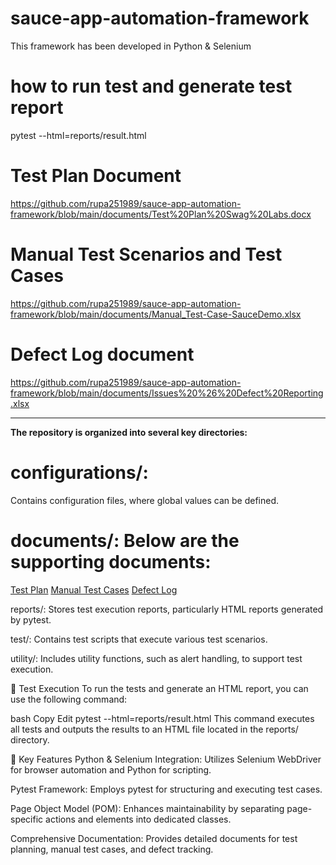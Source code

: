 # sauce-app-automation-framework
This framework has been developed in Python & Selenium

# how to run test and generate test report
pytest --html=reports/result.html

# Test Plan Document
https://github.com/rupa251989/sauce-app-automation-framework/blob/main/documents/Test%20Plan%20Swag%20Labs.docx

# Manual Test Scenarios and Test Cases
https://github.com/rupa251989/sauce-app-automation-framework/blob/main/documents/Manual_Test-Case-SauceDemo.xlsx

# Defect Log document
https://github.com/rupa251989/sauce-app-automation-framework/blob/main/documents/Issues%20%26%20Defect%20Reporting.xlsx

-------------------------------------------------------------------------------------------------------------------------

**The repository is organized into several key directories:**
# configurations/: 
Contains configuration files, where global values can be defined.

# documents/: Below are the supporting documents:

  [Test Plan](https://github.com/rupa251989/sauce-app-automation-framework/blob/main/documents/Test%20Plan%20Swag%20Labs.docx)
  [Manual Test Cases](https://github.com/rupa251989/sauce-app-automation-framework/blob/main/documents/Manual_Test-Case-SauceDemo.xlsx)
  [Defect Log](https://github.com/rupa251989/sauce-app-automation-framework/blob/main/documents/Issues%20%26%20Defect%20Reporting.xlsx)

reports/: Stores test execution reports, particularly HTML reports generated by pytest.

test/: Contains test scripts that execute various test scenarios.

utility/: Includes utility functions, such as alert handling, to support test execution.

🧪 Test Execution
To run the tests and generate an HTML report, you can use the following command:

bash
Copy
Edit
pytest --html=reports/result.html
This command executes all tests and outputs the results to an HTML file located in the reports/ directory.

🧰 Key Features
Python & Selenium Integration: Utilizes Selenium WebDriver for browser automation and Python for scripting.

Pytest Framework: Employs pytest for structuring and executing test cases.

Page Object Model (POM): Enhances maintainability by separating page-specific actions and elements into dedicated classes.

Comprehensive Documentation: Provides detailed documents for test planning, manual test cases, and defect tracking.


